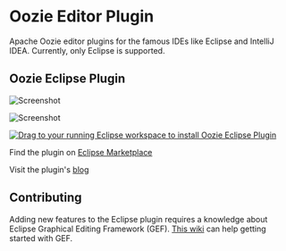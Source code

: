 # Oozie Editor Plugin

Apache Oozie editor plugins for the famous IDEs like Eclipse and IntelliJ IDEA. Currently, only Eclipse is supported.

## Oozie Eclipse Plugin

![](https://github.com/mashin-io/oep/blob/gh-pages/imgs/screenshot01.png "Screenshot")

![](https://github.com/mashin-io/oep/blob/gh-pages/imgs/screenshot03.png "Screenshot")

<a href="http://marketplace.eclipse.org/marketplace-client-intro?mpc_install=2503410" class="drag" title="Drag to your running Eclipse workspace to install Oozie Eclipse Plugin"><img class="img-responsive" src="https://marketplace.eclipse.org/sites/all/themes/solstice/_themes/solstice_marketplace/public/images/btn-install.png" alt="Drag to your running Eclipse workspace to install Oozie Eclipse Plugin" /></a>

Find the plugin on [Eclipse Marketplace](https://marketplace.eclipse.org/content/oozie-eclipse-plugin)

Visit the plugin's [blog](http://blog.oep.mashin.io/)

## Contributing

Adding new features to the Eclipse plugin requires a knowledge about Eclipse Graphical Editing Framework (GEF). [This wiki](https://github.com/mashin-io/oep/wiki/Eclipse-GEF-(Graphical-Editing-Framework)) can help getting started with GEF.
